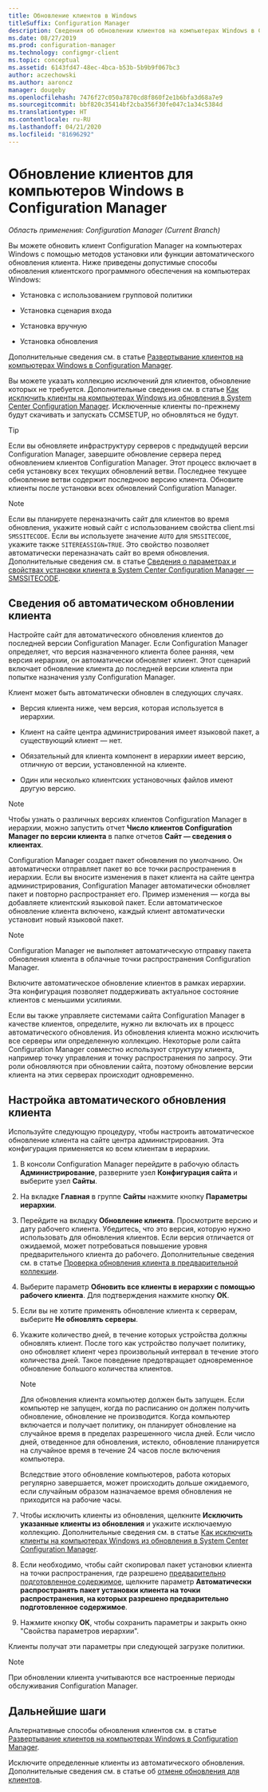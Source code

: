 ```yaml
---
title: Обновление клиентов в Windows
titleSuffix: Configuration Manager
description: Сведения об обновлении клиентов на компьютерах Windows в Configuration Manager.
ms.date: 08/27/2019
ms.prod: configuration-manager
ms.technology: configmgr-client
ms.topic: conceptual
ms.assetid: 6143fd47-48ec-4bca-b53b-5b9b9f067bc3
author: aczechowski
ms.author: aaroncz
manager: dougeby
ms.openlocfilehash: 7476f27c050a7870cd8f860f2e1b6bfa3d68a7e9
ms.sourcegitcommit: bbf820c35414bf2cba356f30fe047c1a34c5384d
ms.translationtype: HT
ms.contentlocale: ru-RU
ms.lasthandoff: 04/21/2020
ms.locfileid: "81696292"
---
```

# <a name="how-to-upgrade-clients-for-windows-computers-in-configuration-manager"></a>Обновление клиентов для компьютеров Windows в Configuration Manager

*Область применения: Configuration Manager (Current Branch)*

Вы можете обновить клиент Configuration Manager на компьютерах Windows с помощью методов установки или функции автоматического обновления клиента. Ниже приведены допустимые способы обновления клиентского программного обеспечения на компьютерах Windows:  

- Установка с использованием групповой политики  

- Установка сценария входа  

- Установка вручную  

- Установка обновления  

Дополнительные сведения см. в статье [Развертывание клиентов на компьютерах Windows в Configuration Manager](../../deploy/deploy-clients-to-windows-computers.md).

Вы можете указать коллекцию исключений для клиентов, обновление которых не требуется. Дополнительные сведения см. в статье [Как исключить клиенты на компьютерах Windows из обновления в System Center Configuration Manager](exclude-clients-windows.md). Исключенные клиенты по-прежнему будут скачивать и запускать CCMSETUP, но обновляться не будут.

> [!TIP]  
> Если вы обновляете инфраструктуру серверов с предыдущей версии Configuration Manager, завершите обновление сервера перед обновлением клиентов Configuration Manager. Этот процесс включает в себя установку всех текущих обновлений ветви. Последнее текущее обновление ветви содержит последнюю версию клиента. Обновите клиенты после установки всех обновлений Configuration Manager.

> [!NOTE]
> Если вы планируете переназначить сайт для клиентов во время обновления, укажите новый сайт с использованием свойства client.msi `SMSSITECODE`. Если вы используете значение `AUTO` для `SMSSITECODE`, укажите также `SITEREASSIGN=TRUE`. Это свойство позволяет автоматически переназначать сайт во время обновления. Дополнительные сведения см. в статье [Сведения о параметрах и свойствах установки клиента в System Center Configuration Manager —SMSSITECODE](../../deploy/about-client-installation-properties.md#smssitecode).

## <a name="about-automatic-client-upgrade"></a><a name="bkmk_autoupdate"></a> Сведения об автоматическом обновлении клиента

Настройте сайт для автоматического обновления клиентов до последней версии Configuration Manager. Если Configuration Manager определяет, что версия назначенного клиента более ранняя, чем версия иерархии, он автоматически обновляет клиент. Этот сценарий включает обновление клиента до последней версии клиента при попытке назначения узлу Configuration Manager.  

Клиент может быть автоматически обновлен в следующих случаях.  

- Версия клиента ниже, чем версия, которая используется в иерархии.  

- Клиент на сайте центра администрирования имеет языковой пакет, а существующий клиент — нет.  

- Обязательный для клиента компонент в иерархии имеет версию, отличную от версии, установленной на клиенте.  

- Один или несколько клиентских установочных файлов имеют другую версию.  

> [!NOTE]  
> Чтобы узнать о различных версиях клиентов Configuration Manager в иерархии, можно запустить отчет **Число клиентов Configuration Manager по версии клиента** в папке отчетов **Сайт — сведения о клиентах**.  

Configuration Manager создает пакет обновления по умолчанию. Он автоматически отправляет пакет во все точки распространения в иерархии. Если вы вносите изменения в пакет клиента на сайте центра администрирования, Configuration Manager автоматически обновляет пакет и повторно распространяет его. Пример изменения — когда вы добавляете клиентский языковой пакет. Если автоматическое обновление клиента включено, каждый клиент автоматически установит новый языковой пакет.

> [!NOTE]  
> Configuration Manager не выполняет автоматическую отправку пакета обновления клиента в облачные точки распространения Configuration Manager.  

Включите автоматическое обновление клиентов в рамках иерархии. Эта конфигурация позволяет поддерживать актуальное состояние клиентов с меньшими усилиями.  

Если вы также управляете системами сайта Configuration Manager в качестве клиентов, определите, нужно ли включать их в процесс автоматического обновления. Из обновления клиента можно исключить все серверы или определенную коллекцию. Некоторые роли сайта Configuration Manager совместно используют структуру клиента, например точку управления и точку распространения по запросу. Эти роли обновляются при обновлении сайта, поэтому обновление версии клиента на этих серверах происходит одновременно.

## <a name="configure-automatic-client-upgrade"></a><a name="bkmk_configure"></a> Настройка автоматического обновления клиента

Используйте следующую процедуру, чтобы настроить автоматическое обновление клиента на сайте центра администрирования. Эта конфигурация применяется ко всем клиентам в иерархии.  

1. В консоли Configuration Manager перейдите в рабочую область **Администрирование**, разверните узел **Конфигурация сайта** и выберите узел **Сайты**.  

1. На вкладке **Главная** в группе **Сайты** нажмите кнопку **Параметры иерархии**.  

1. Перейдите на вкладку **Обновление клиента**. Просмотрите версию и дату рабочего клиента. Убедитесь, что это версия, которую нужно использовать для обновления клиентов. Если версия отличается от ожидаемой, может потребоваться повышение уровня предварительного клиента до рабочего. Дополнительные сведения см. в статье [Проверка обновления клиента в предварительной коллекции](test-client-upgrades.md).  

1. Выберите параметр **Обновить все клиенты в иерархии с помощью рабочего клиента**. Для подтверждения нажмите кнопку **ОК**.  

1. Если вы не хотите применять обновление клиента к серверам, выберите **Не обновлять серверы**.  

1. Укажите количество дней, в течение которых устройства должны обновлять клиент. После того как устройство получает политику, оно обновляет клиент через произвольный интервал в течение этого количества дней. Такое поведение предотвращает одновременное обновление большого количества клиентов.

    > [!NOTE]
    > Для обновления клиента компьютер должен быть запущен. Если компьютер не запущен, когда по расписанию он должен получить обновление, обновление не производится. Когда компьютер включается и получает политику, он планирует обновление на случайное время в пределах разрешенного числа дней. Если число дней, отведенное для обновления, истекло, обновление планируется на случайное время в течение 24 часов после включения компьютера.
    >
    > Вследствие этого обновление компьютеров, работа которых регулярно завершается, может происходить дольше ожидаемого, если случайным образом назначаемое время обновления не приходится на рабочие часы.

1. Чтобы исключить клиенты из обновления, щелкните **Исключить указанные клиенты из обновления** и укажите исключаемую коллекцию. Дополнительные сведения см. в статье [Как исключить клиенты на компьютерах Windows из обновления в System Center Configuration Manager](exclude-clients-windows.md).

1. Если необходимо, чтобы сайт скопировал пакет установки клиента на точки распространения, где разрешено [предварительно подготовленное содержимое](../../../plan-design/hierarchy/manage-network-bandwidth.md#BKMK_PrestagingContent), щелкните параметр **Автоматически распространять пакет установки клиента на точки распространения, на которых разрешено предварительно подготовленное содержимое**.  

1. Нажмите кнопку **ОК**, чтобы сохранить параметры и закрыть окно "Свойства параметров иерархии".

Клиенты получат эти параметры при следующей загрузке политики.

> [!NOTE]
> При обновлении клиента учитываются все настроенные периоды обслуживания Configuration Manager.

## <a name="next-steps"></a>Дальнейшие шаги

Альтернативные способы обновления клиентов см. в статье [Развертывание клиентов на компьютерах Windows в Configuration Manager](../../deploy/deploy-clients-to-windows-computers.md).

Исключите определенные клиенты из автоматического обновления. Дополнительные сведения см. в статье об [отмене обновления для клиентов](exclude-clients-windows.md).
